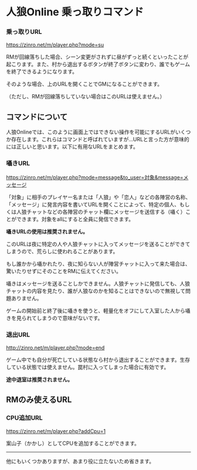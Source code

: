 # 人狼Online 乗っ取りコマンド

### 乗っ取りURL
https://zinro.net/m/player.php?mode=su

RMが回線落ちした場合、シーン変更がされずに昼がずっと続くといったことが起こります。また、村から退出するボタンが終了ボタンに変わり、誰でもゲームを終了できるようになります。

そのような場合、上のURLを開くことでGMになることができます。

（ただし、RMが回線落ちしていない場合はこのURLは使えません。）

## コマンドについて
人狼Onlineでは、このように画面上ではできない操作を可能にするURLがいくつか存在します。これらはコマンドと呼ばれていますが…URLと言った方が意味的には正しいと思います。以下に有用なURLをまとめます。

### 囁きURL

https://zinro.net/m/player.php?mode=message&to_user=対象&message=メッセージ

「対象」に相手のプレイヤー名または「人狼」や「恋人」などの各陣営の名称、「メッセージ」に発言内容を書いてURLを開くことによって、特定の個人、もしくは人狼チャットなどの各陣営のチャット欄にメッセージを送信する（囁く）ことができます。対象をallにすると全員に発信できます。

**囁きURLの使用は推奨されません。**

このURLは夜に特定の人や人狼チャットに入ってメッセージを送ることができてしまうので、荒らしに使われることがあります。

もし誰かから囁かれたり、夜に知らない人が陣営チャットに入って来た場合は、驚いたりせずにそのことをRMに伝えてください。

囁きはメッセージを送ることしかできません。人狼チャットに発信しても、人狼チャットの内容を見たり、誰が人狼なのかを知ることはできないので無視して問題ありません。

ゲームの開始前と終了後に囁きを使うと、軽量化をオフにして入室した人から囁きを見られてしまうので意味がないです。

### 退出URL
http://zinro.net/m/player.php?mode=end

ゲーム中でも自分が死亡している状態なら村から退出することができます。生存している状態では使えません。罠村に入ってしまった場合に有効です。

**途中退室は推奨されません。**

## RMのみ使えるURL

### CPU追加URL
https://zinro.net/m/player.php?addCpu=1

案山子（かかし）としてCPUを追加することができます。

---
他にもいくつかありますが、あまり役に立たないため省きます。
